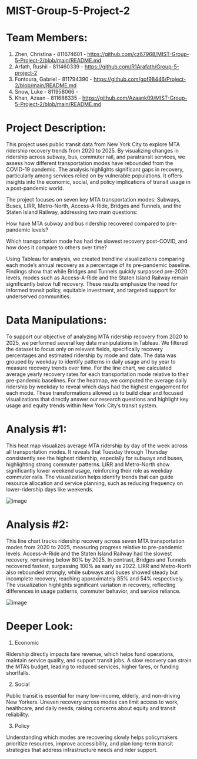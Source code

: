 # MIST-Group-5-Project-2
# Team Members: 
1. Zhen, Christina - 811674601 - https://github.com/cz67968/MIST-Group-5-Project-2/blob/main/README.md
2. Arfath, Rushil - 811460339 - https://github.com/R1Arafath/Group-5-project-2
3.  Fontoura, Gabriel - 811794390 - https://github.com/gof98446/Project-2/blob/main/README.md
4.  Snow, Luke - 811958066 - 
5.  Khan, Azaan - 811686335 - https://github.com/Azaank09/MIST-Group-5-Project-2/blob/main/README.md

# Project Description: 
This project uses public transit data from New York City to explore MTA ridership recovery trends from 2020 to 2025. By visualizing changes in ridership across subway, bus, commuter rail, and paratransit services, we assess how different transportation modes have rebounded from the COVID-19 pandemic. The analysis highlights significant gaps in recovery, particularly among services relied on by vulnerable populations. It offers insights into the economic, social, and policy implications of transit usage in a post-pandemic world.

The project focuses on seven key MTA transportation modes: Subways, Buses, LIRR, Metro-North, Access-A-Ride, Bridges and Tunnels, and the Staten Island Railway, addressing two main questions:

How have MTA subway and bus ridership recovered compared to pre-pandemic levels?

Which transportation mode has had the slowest recovery post-COVID, and how does it compare to others over time?

Using Tableau for analysis, we created trendline visualizations comparing each mode’s annual recovery as a percentage of its pre-pandemic baseline. Findings show that while Bridges and Tunnels quickly surpassed pre-2020 levels, modes such as Access-A-Ride and the Staten Island Railway remain significantly below full recovery. These results emphasize the need for informed transit policy, equitable investment, and targeted support for underserved communities.
# Data Manipulations: 
To support our objective of analyzing MTA ridership recovery from 2020 to 2025, we performed several key data manipulations in Tableau. We filtered the dataset to focus only on relevant fields, specifically recovery percentages and estimated ridership by mode and date. The data was grouped by weekday to identify patterns in daily usage and by year to measure recovery trends over time. For the line chart, we calculated average yearly recovery rates for each transportation mode relative to their pre-pandemic baselines. For the heatmap, we computed the average daily ridership by weekday to reveal which days had the highest engagement for each mode. These transformations allowed us to build clear and focused visualizations that directly answer our research questions and highlight key usage and equity trends within New York City’s transit system.
# Analysis #1:
This heat map visualizes average MTA ridership by day of the week across all transportation modes. It reveals that Tuesday through Thursday consistently see the highest ridership, especially for subways and buses, highlighting strong commuter patterns. LIRR and Metro-North show significantly lower weekend usage, reinforcing their role as weekday commuter rails. The visualization helps identify trends that can guide resource allocation and service planning, such as reducing frequency on lower-ridership days like weekends.

![image](https://github.com/user-attachments/assets/bbe017de-daa5-4473-b308-a9596d40d29d)

# Analysis #2:
This line chart tracks ridership recovery across seven MTA transportation modes from 2020 to 2025, measuring progress relative to pre-pandemic levels. Access-A-Ride and the Staten Island Railway had the slowest recovery, remaining below 80% by 2025. In contrast, Bridges and Tunnels recovered fastest, surpassing 100% as early as 2022. LIRR and Metro-North also rebounded strongly, while subways and buses showed steady but incomplete recovery, reaching approximately 85% and 54% respectively. The visualization highlights significant variation in recovery, reflecting differences in usage patterns, commuter behavior, and service reliance.

![image](https://github.com/user-attachments/assets/580a331e-36e2-4fce-b565-f712f36286d0)
# Deeper Look:
1. Economic
   
Ridership directly impacts fare revenue, which helps fund operations, maintain service quality, and support transit jobs. A slow recovery can strain the MTA’s budget, leading to reduced services, higher fares, or funding shortfalls.

2. Social
   
Public transit is essential for many low-income, elderly, and non-driving New Yorkers. Uneven recovery across modes can limit access to work, healthcare, and daily needs, raising concerns about equity and transit reliability.

3. Policy
   
Understanding which modes are recovering slowly helps policymakers prioritize resources, improve accessibility, and plan long-term transit strategies that address infrastructure needs and rider support.



